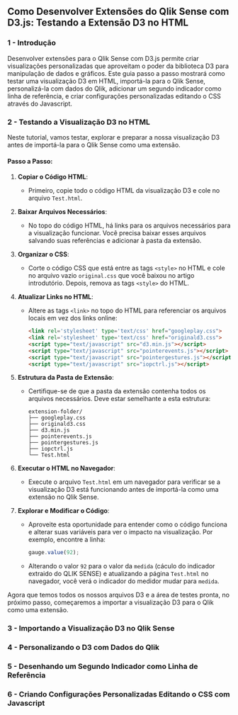 ## Como Desenvolver Extensões do Qlik Sense com D3.js: Testando a Extensão D3 no HTML

### 1 - Introdução

Desenvolver extensões para o Qlik Sense com D3.js permite criar visualizações personalizadas que aproveitam o poder da biblioteca D3 para manipulação de dados e gráficos. Este guia passo a passo mostrará como testar uma visualização D3 em HTML, importá-la para o Qlik Sense, personalizá-la com dados do Qlik, adicionar um segundo indicador como linha de referência, e criar configurações personalizadas editando o CSS através do Javascript.

### 2 - Testando a Visualização D3 no HTML

Neste tutorial, vamos testar, explorar e preparar a nossa visualização D3 antes de importá-la para o Qlik Sense como uma extensão.

#### Passo a Passo:

1. **Copiar o Código HTML**:
   - Primeiro, copie todo o código HTML da visualização D3 e cole no arquivo `Test.html`.

2. **Baixar Arquivos Necessários**:
   - No topo do código HTML, há links para os arquivos necessários para a visualização funcionar. Você precisa baixar esses arquivos salvando suas referências e adicionar à pasta da extensão.

3. **Organizar o CSS**:
   - Corte o código CSS que está entre as tags `<style>` no HTML e cole no arquivo vazio `original.css` que você baixou no artigo introdutório. Depois, remova as tags `<style>` do HTML.

4. **Atualizar Links no HTML**:
   - Altere as tags `<link>` no topo do HTML para referenciar os arquivos locais em vez dos links online:
     ```html
     <link rel='stylesheet' type='text/css' href="googleplay.css">
     <link rel='stylesheet' type='text/css' href="originald3.css">
     <script type="text/javascript" src="d3.min.js"></script>
     <script type="text/javascript" src="pointerevents.js"></script>
     <script type="text/javascript" src="pointergestures.js"></script>
     <script type="text/javascript" src="iopctrl.js"></script>
     ```

5. **Estrutura da Pasta de Extensão**:
   - Certifique-se de que a pasta da extensão contenha todos os arquivos necessários. Deve estar semelhante a esta estrutura:
     ```
     extension-folder/
     ├── googleplay.css
     ├── originald3.css
     ├── d3.min.js
     ├── pointerevents.js
     ├── pointergestures.js
     ├── iopctrl.js
     └── Test.html
     ```

6. **Executar o HTML no Navegador**:
   - Execute o arquivo `Test.html` em um navegador para verificar se a visualização D3 está funcionando antes de importá-la como uma extensão no Qlik Sense.

7. **Explorar e Modificar o Código**:
   - Aproveite esta oportunidade para entender como o código funciona e alterar suas variáveis para ver o impacto na visualização. Por exemplo, encontre a linha:
     ```javascript
     gauge.value(92);
     ```
   - Alterando o valor `92` para o valor da `medida` (cáculo do indicador extraido do QLIK SENSE) e atualizando a página `Test.html` no navegador, você verá o indicador do medidor mudar para `medida`.

Agora que temos todos os nossos arquivos D3 e a área de testes pronta, no próximo passo, começaremos a importar a visualização D3 para o Qlik como uma extensão.

### 3 - Importando a Visualização D3 no Qlik Sense

### 4 - Personalizando o D3 com Dados do Qlik

### 5 - Desenhando um Segundo Indicador como Linha de Referência

### 6 - Criando Configurações Personalizadas Editando o CSS com Javascript

